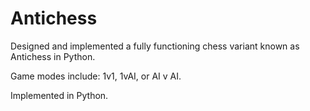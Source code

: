 # Antichess
Designed and implemented a fully functioning chess variant known as Antichess in Python. 

Game modes include: 1v1, 1vAI, or AI v AI.

Implemented in Python.
